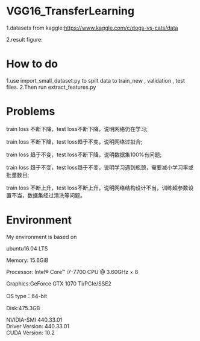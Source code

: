 # VGG16_TransferLearning
1.datasets from kaggle:https://www.kaggle.com/c/dogs-vs-cats/data

		
2.result figure:

# How to do 
1.use import_small_dataset.py to spilt data to train_new , validation , test files.
2.Then run extract_features.py


# Problems
train loss 不断下降，test loss不断下降，说明网络仍在学习;

train loss 不断下降，test loss趋于不变，说明网络过拟合;

train loss 趋于不变，test loss不断下降，说明数据集100%有问题;

train loss 趋于不变，test loss趋于不变，说明学习遇到瓶颈，需要减小学习率或批量数目;

train loss 不断上升，test loss不断上升，说明网络结构设计不当，训练超参数设置不当，数据集经过清洗等问题。



# Environment
My environment is based on

ubuntu16.04 LTS

Memory: 15.6GiB

Processor: Intel® Core™ i7-7700 CPU @ 3.60GHz × 8 

Graphics:GeForce GTX 1070 Ti/PCIe/SSE2

OS type：64-bit

Disk:475.3GB

NVIDIA-SMI 440.33.01    
Driver Version: 440.33.01    
CUDA Version: 10.2

